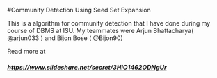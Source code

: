 #Community Detection Using Seed Set Expansion

This is a algorithm for community detection that I have done during my course of DBMS at ISU. 
My teammates were Arjun Bhattacharya( @arjun033 ) and Bijon Bose ( @Bijon90)

Read more at  
##### https://www.slideshare.net/secret/3HiO1462ODNgUr
